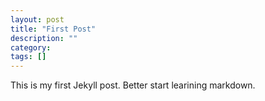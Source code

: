```yaml
---
layout: post
title: "First Post"
description: ""
category: 
tags: []
---
```


This is my first Jekyll post. Better start learining markdown.
